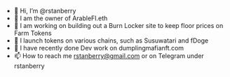- 👋 Hi, I’m @rstanberry
- 👀 I am the owner of ArableFI.eth
- 🌱 I am working on building out a Burn Locker site to keep floor prices on Farm Tokens
- 💞️ I launch tokens on various chains, such as Susuwatari and fDoge
- 🌱 I have recently done Dev work on dumplingmafianft.com
- 📫 How to reach me rstanberry@gmail.com or on Telegram under rstanberry

<!---
rstanberry/rstanberry is a ✨ special ✨ repository because its `README.md` (this file) appears on your GitHub profile.
You can click the Preview link to take a look at your changes.
--->
